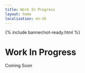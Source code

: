 ```yaml
---
title: Work In Progress
layout: home
localization: en-US
---
```


{% include banner/not-ready.html %}

# Work In Progress

Coming Soon
